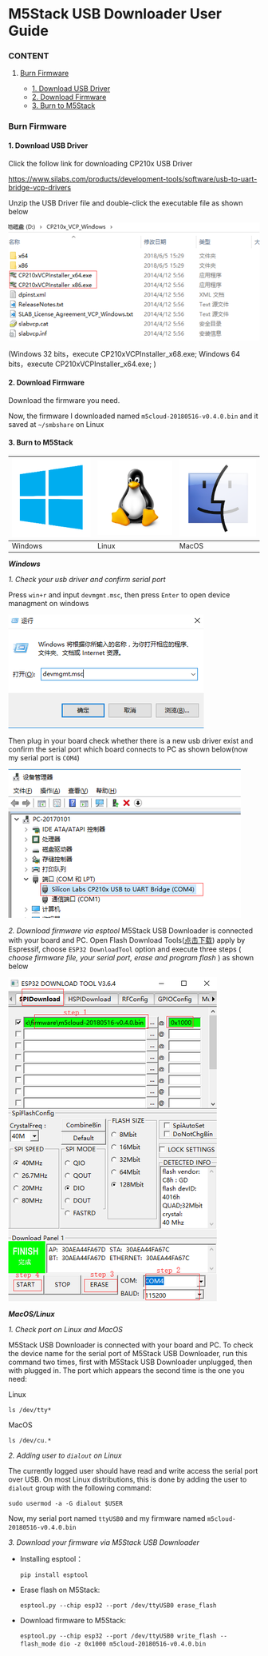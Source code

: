 # M5Stack USB Downloader User Guide

### CONTENT

1. [Burn Firmware](#Burn-Firmwared)

    - [1. Download USB Driver](#1-download-USB-Driver)
    - [2. Download Firmware](#2-download-firmware)
    - [3. Burn to M5Stack](#3-Burn-to-M5Stack)


### Burn Firmware

#### 1. Download USB Driver

Click the follow link for downloading CP210x USB Driver

https://www.silabs.com/products/development-tools/software/usb-to-uart-bridge-vcp-drivers

Unzip the USB Driver file and double-click the executable file as shown below

![image](CP21x_USB_Driver.png)


(Windows 32 bits，execute CP210xVCPInstaller_x68.exe; Windows 64 bits，execute CP210xVCPInstaller_x64.exe; )

#### 2. Download Firmware
  
Download the firmware you need.
  
Now, the firmware I downloaded named `m5cloud-20180516-v0.4.0.bin`
and it saved at `~/smbshare` on Linux

#### 3. Burn to M5Stack
![image](platform_picture/windows-logo1.png) | ![image](platform_picture/linux-logo1.png) | ![image](platform_picture/macos-logo1.png) 
---|---|---
Windows | Linux | MacOS

***Windows***

*1. Check your usb driver and confirm serial port*

Press `win+r` and input `devmgmt.msc`, then press `Enter` to open device managment on windows

![image](windows_open_devmgmt.png)

Then plug in your board check whether there is a new usb driver exist and confirm the serial port which board connects to PC as shown below(now my serial port is `COM4`)

![image](windows_devmgt.png)


*2. Download firmware via esptool*
 M5Stack USB Downloader is connected with your board and PC. Open Flash Download Tools([点击下载](https://www.espressif.com/sites/default/files/tools/flash_download_tools_v3.6.4.rar)) apply by Espressif, choose `ESP32 DownloadTool` option and execute three steps ( *choose firmware file, your serial port, erase and program flash* ) as shown below

![image](windows_download_firmware.png)



***MacOS/Linux***

*1. Check port on Linux and MacOS*

  M5Stack USB Downloader is connected with your board and PC. To check the device name for the serial port of M5Stack USB Downloader, run this command two times, first with M5Stack USB Downloader unplugged, then with plugged in. The port which appears the second time is the one you need:

  Linux

  ```
  ls /dev/tty*
  ```
  
  MacOS

  ```
  ls /dev/cu.*
  ```


*2. Adding user to `dialout` on Linux*

The currently logged user should have read and write access the serial port over USB. On most Linux distributions, this is done by adding the user to `dialout` group with the following command:

  ```
  sudo usermod -a -G dialout $USER
  ```
Now, my serial port named `ttyUSB0` and my firmware named `m5cloud-20180516-v0.4.0.bin`

*3. Download your firmware via M5Stack USB Downloader*
  - Installing esptool：
    ```
    pip install esptool
    ```
  - Erase flash on M5Stack:
    ```
    esptool.py --chip esp32 --port /dev/ttyUSB0 erase_flash
    ```
  - Download firmware to M5Stack: 
    ```
    esptool.py --chip esp32 --port /dev/ttyUSB0 write_flash --flash_mode dio -z 0x1000 m5cloud-20180516-v0.4.0.bin
    ```
